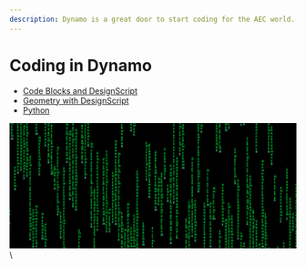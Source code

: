 ```yaml
---
description: Dynamo is a great door to start coding for the AEC world.
---
```


# Coding in Dynamo

* [Code Blocks and DesignScript](https://primer2.dynamobim.org/8\_coding\_in\_dynamo/8-1\_code-blocks-and-design-script)
* [Geometry with DesignScript](https://primer2.dynamobim.org/8\_coding\_in\_dynamo/8-2\_geometry-with-design-script)
* [Python](https://primer2.dynamobim.org/8\_coding\_in\_dynamo/8-3\_python)

![](<../.gitbook/assets/image (1) (1) (1) (1).png>)\
